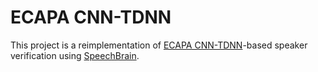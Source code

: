 # ECAPA CNN-TDNN

This project is a reimplementation of [ECAPA CNN-TDNN](https://arxiv.org/pdf/2104.02370.pdf)-based speaker verification using [SpeechBrain](https://github.com/speechbrain/speechbrain).
